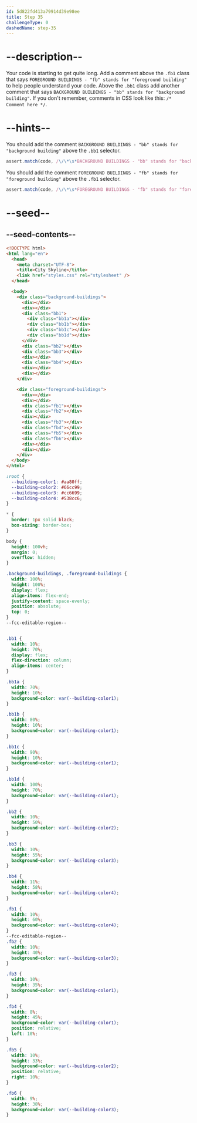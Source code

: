 ```yaml
---
id: 5d822fd413a79914d39e98ee
title: Step 35
challengeType: 0
dashedName: step-35
---
```


# --description--

Your code is starting to get quite long. Add a comment above the `.fb1` class that says `FOREGROUND BUILDINGS - "fb" stands for "foreground building"` to help people understand your code. Above the `.bb1` class add another comment that says `BACKGROUND BUILDINGS - "bb" stands for "background building"`. If you don't remember, comments in CSS look like this: `/* Comment here */`.

# --hints--

You should add the comment `BACKGROUND BUILDINGS - "bb" stands for "background building"` above the `.bb1` selector.

```js
assert.match(code, /\/\*\s*BACKGROUND BUILDINGS - "bb" stands for "background building"\s*\*\//);
```

You should add the comment `FOREGROUND BUILDINGS - "fb" stands for "foreground building"` above the `.fb1` selector.

```js
assert.match(code, /\/\*\s*FOREGROUND BUILDINGS - "fb" stands for "foreground building"\s*\*\//gi);
```

# --seed--

## --seed-contents--

```html
<!DOCTYPE html>
<html lang="en">    
  <head>
    <meta charset="UTF-8">
    <title>City Skyline</title>
    <link href="styles.css" rel="stylesheet" />   
  </head>

  <body>
    <div class="background-buildings">
      <div></div>
      <div></div>
      <div class="bb1">
        <div class="bb1a"></div>
        <div class="bb1b"></div>
        <div class="bb1c"></div>
        <div class="bb1d"></div>
      </div>
      <div class="bb2"></div>
      <div class="bb3"></div>
      <div></div>
      <div class="bb4"></div>
      <div></div>
      <div></div>
    </div>

    <div class="foreground-buildings">
      <div></div>
      <div></div>
      <div class="fb1"></div>
      <div class="fb2"></div>
      <div></div>
      <div class="fb3"></div>
      <div class="fb4"></div>
      <div class="fb5"></div>
      <div class="fb6"></div>
      <div></div>
      <div></div>
    </div>
  </body>
</html>
```

```css
:root {
  --building-color1: #aa80ff;
  --building-color2: #66cc99;
  --building-color3: #cc6699;
  --building-color4: #538cc6;
}

* {
  border: 1px solid black;
  box-sizing: border-box;
}

body {
  height: 100vh;
  margin: 0;
  overflow: hidden;
}

.background-buildings, .foreground-buildings {
  width: 100%;
  height: 100%;
  display: flex;
  align-items: flex-end;
  justify-content: space-evenly;
  position: absolute;
  top: 0;
}
--fcc-editable-region--


.bb1 {
  width: 10%;
  height: 70%;
  display: flex;
  flex-direction: column;
  align-items: center;
}

.bb1a {
  width: 70%;
  height: 10%;
  background-color: var(--building-color1);
}

.bb1b {
  width: 80%;
  height: 10%;
  background-color: var(--building-color1);
}

.bb1c {
  width: 90%;
  height: 10%;
  background-color: var(--building-color1);
}

.bb1d {
  width: 100%;
  height: 70%;
  background-color: var(--building-color1);
}

.bb2 {
  width: 10%;
  height: 50%;
  background-color: var(--building-color2);
}

.bb3 {
  width: 10%;
  height: 55%;
  background-color: var(--building-color3);
}

.bb4 {
  width: 11%;
  height: 58%;
  background-color: var(--building-color4);
}

.fb1 {
  width: 10%;
  height: 60%;
  background-color: var(--building-color4);
}
--fcc-editable-region--
.fb2 {
  width: 10%;
  height: 40%;
  background-color: var(--building-color3);
}

.fb3 {
  width: 10%;
  height: 35%;
  background-color: var(--building-color1);
}

.fb4 {
  width: 8%;
  height: 45%;
  background-color: var(--building-color1);
  position: relative;
  left: 10%;
}

.fb5 {
  width: 10%;
  height: 33%;
  background-color: var(--building-color2);
  position: relative;
  right: 10%;
}

.fb6 {
  width: 9%;
  height: 38%;
  background-color: var(--building-color3);
}
    
```


